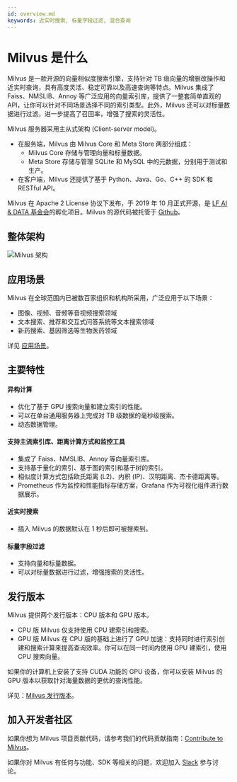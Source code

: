 ```yaml
---
id: overview.md
keywords: 近实时搜索, 标量字段过滤, 混合查询
---
```


# Milvus 是什么

Milvus 是一款开源的向量相似度搜索引擎，支持针对 TB 级向量的增删改操作和近实时查询，具有高度灵活、稳定可靠以及高速查询等特点。Milvus 集成了 Faiss、NMSLIB、Annoy 等广泛应用的向量索引库，提供了一整套简单直观的 API，让你可以针对不同场景选择不同的索引类型。此外，Milvus 还可以对标量数据进行过滤，进一步提高了召回率，增强了搜索的灵活性。

Milvus 服务器采用主从式架构 (Client-server model)。

- 在服务端，Milvus 由 Milvus Core 和 Meta Store 两部分组成：
    - Milvus Core 存储与管理向量和标量数据。
    - Meta Store 存储与管理 SQLite 和 MySQL 中的元数据，分别用于测试和生产。
- 在客户端，Milvus 还提供了基于 Python、Java、Go、C++ 的 SDK 和 RESTful API。

Milvus 在 Apache 2 License 协议下发布，于 2019 年 10 月正式开源，是 [LF AI & DATA 基金会](https://lfaidata.foundation/)的孵化项目。Milvus 的源代码被托管于 [Github](https://github.com/milvus-io/milvus)。

## 整体架构

![Milvus 架构](../../../assets/milvus_arch.png)


## 应用场景

Milvus 在全球范围内已被数百家组织和机构所采用，广泛应用于以下场景：

- 图像、视频、音频等音视频搜索领域
- 文本搜索、推荐和交互式问答系统等文本搜索领域
- 新药搜索、基因筛选等生物医药领域

详见 [应用场景](https://milvus.io/cn/scenarios/)。


## 主要特性

#### 异构计算

- 优化了基于 GPU 搜索向量和建立索引的性能。
- 可以在单台通用服务器上完成对 TB 级数据的毫秒级搜索。
- 动态数据管理。

#### 支持主流索引库、距离计算方式和监控工具

- 集成了 Faiss、NMSLIB、Annoy 等向量索引库。
- 支持基于量化的索引、基于图的索引和基于树的索引。
- 相似度计算方式包括欧氏距离 (L2)、内积 (IP)、汉明距离、杰卡德距离等。
- Prometheus 作为监控和性能指标存储方案，Grafana 作为可视化组件进行数据展示。

#### 近实时搜索

- 插入 Milvus 的数据默认在 1 秒后即可被搜索到。 

#### 标量字段过滤

- 支持向量和标量数据。
- 可以对标量数据进行过滤，增强搜索的灵活性。

## 发行版本
<a name='distributions'></a>

Milvus 提供两个发行版本：CPU 版本和 GPU 版本。

<ul>
<li>CPU 版 Milvus 仅支持使用 CPU 建索引和搜索。</li>
<li>GPU 版 Milvus 在 CPU 版的基础上进行了 GPU 加速：支持同时进行索引创建和搜索计算来提高查询效率。你可以在同一时间内使用 GPU 建索引，使用 CPU 搜索向量。</li>
</ul>

如果你的计算机上安装了支持 CUDA 功能的 GPU 设备，你可以安装 Milvus 的 GPU 版本以获取针对海量数据的更优的查询性能。

详见：[Milvus 发行版本](milvus_distributions-cpu.md)。

## 加入开发者社区

如果你想为 Milvus 项目贡献代码，请参考我们的代码贡献指南：[Contribute to Milvus](https://github.com/milvus-io/milvus/blob/master/CONTRIBUTING.md#contributing-to-milvus)。

如果你对 Milvus 有任何与功能、SDK 等相关的问题，欢迎加入 [Slack](https://join.slack.com/t/milvusio/shared_invite/zt-e0u4qu3k-bI2GDNys3ZqX1YCJ9OM~GQ) 参与讨论。
